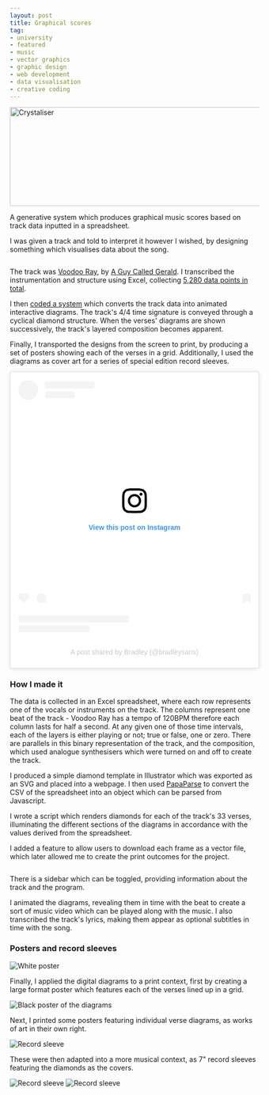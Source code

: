 ```yaml
---
layout: post
title: Graphical scores
tag:
- university
- featured
- music
- vector graphics
- graphic design
- web development
- data visualisation
- creative coding
---
```


<img src="https://bradleysans.uk/projects/crystaliser/voodoo.png" height="200px" width="600px" alt="Crystaliser" class="featureImage">
    <p>A generative system which produces graphical music scores based on track data inputted in a spreadsheet.</p>
    <p>I was given a track and told to interpret it however I wished, by designing something which visualises data about
        the song.</p>
    <img src="/projects/crystaliser/verses.png" alt="">
    <p>The track was <a href="https://www.youtube.com/watch?v=wPLvWwMlnZU" class="iconLink">Voodoo Ray</a>, by <a href="https://en.wikipedia.org/wiki/A_Guy_Called_Gerald" class="iconLink">A Guy Called Gerald</a>. I transcribed the instrumentation and structure using Excel,
        collecting <a href="http://crystaliser.github.io/voodoo-ray.csv" class="iconLink">5,280 data points in total</a>.</p>
    <p>I then <a href="https://github.com/crystaliser/crystaliser.github.io" class="iconLink">coded a system</a> which converts the track data into animated interactive diagrams. The track's 4/4 time
        signature is conveyed through a cyclical diamond structure. When the verses' diagrams are shown successively,
        the track's layered composition becomes apparent.</p>
    <p>Finally, I transported the designs from the screen to print, by producing a set of posters showing each of the
        verses in a grid. Additionally, I used the diagrams as cover art for a series of special edition record sleeves.
    </p>
    <blockquote class="instagram-media" data-instgrm-captioned
        data-instgrm-permalink="https://www.instagram.com/p/CmSVymctKu8/?utm_source=ig_embed&amp;utm_campaign=loading"
        data-instgrm-version="14"
        style=" background:#FFF; border:0; border-radius:3px; box-shadow:0 0 1px 0 rgba(0,0,0,0.5),0 1px 10px 0 rgba(0,0,0,0.15); margin: 1px; max-width:540px; min-width:326px; padding:0; width:99.375%; width:-webkit-calc(100% - 2px); width:calc(100% - 2px);">
        <div style="padding:16px;"> <a
                href="https://www.instagram.com/p/CmSVymctKu8/?utm_source=ig_embed&amp;utm_campaign=loading"
                style=" background:#FFFFFF; line-height:0; padding:0 0; text-align:center; text-decoration:none; width:100%;"
                target="_blank">
                <div style=" display: flex; flex-direction: row; align-items: center;">
                    <div
                        style="background-color: #F4F4F4; border-radius: 50%; flex-grow: 0; height: 40px; margin-right: 14px; width: 40px;">
                    </div>
                    <div style="display: flex; flex-direction: column; flex-grow: 1; justify-content: center;">
                        <div
                            style=" background-color: #F4F4F4; border-radius: 4px; flex-grow: 0; height: 14px; margin-bottom: 6px; width: 100px;">
                        </div>
                        <div
                            style=" background-color: #F4F4F4; border-radius: 4px; flex-grow: 0; height: 14px; width: 60px;">
                        </div>
                    </div>
                </div>
                <div style="padding: 19% 0;"></div>
                <div style="display:block; height:50px; margin:0 auto 12px; width:50px;"><svg width="50px" height="50px"
                        viewBox="0 0 60 60" version="1.1" xmlns="https://www.w3.org/2000/svg"
                        xmlns:xlink="https://www.w3.org/1999/xlink">
                        <g stroke="none" stroke-width="1" fill="none" fill-rule="evenodd">
                            <g transform="translate(-511.000000, -20.000000)" fill="#000000">
                                <g>
                                    <path
                                        d="M556.869,30.41 C554.814,30.41 553.148,32.076 553.148,34.131 C553.148,36.186 554.814,37.852 556.869,37.852 C558.924,37.852 560.59,36.186 560.59,34.131 C560.59,32.076 558.924,30.41 556.869,30.41 M541,60.657 C535.114,60.657 530.342,55.887 530.342,50 C530.342,44.114 535.114,39.342 541,39.342 C546.887,39.342 551.658,44.114 551.658,50 C551.658,55.887 546.887,60.657 541,60.657 M541,33.886 C532.1,33.886 524.886,41.1 524.886,50 C524.886,58.899 532.1,66.113 541,66.113 C549.9,66.113 557.115,58.899 557.115,50 C557.115,41.1 549.9,33.886 541,33.886 M565.378,62.101 C565.244,65.022 564.756,66.606 564.346,67.663 C563.803,69.06 563.154,70.057 562.106,71.106 C561.058,72.155 560.06,72.803 558.662,73.347 C557.607,73.757 556.021,74.244 553.102,74.378 C549.944,74.521 548.997,74.552 541,74.552 C533.003,74.552 532.056,74.521 528.898,74.378 C525.979,74.244 524.393,73.757 523.338,73.347 C521.94,72.803 520.942,72.155 519.894,71.106 C518.846,70.057 518.197,69.06 517.654,67.663 C517.244,66.606 516.755,65.022 516.623,62.101 C516.479,58.943 516.448,57.996 516.448,50 C516.448,42.003 516.479,41.056 516.623,37.899 C516.755,34.978 517.244,33.391 517.654,32.338 C518.197,30.938 518.846,29.942 519.894,28.894 C520.942,27.846 521.94,27.196 523.338,26.654 C524.393,26.244 525.979,25.756 528.898,25.623 C532.057,25.479 533.004,25.448 541,25.448 C548.997,25.448 549.943,25.479 553.102,25.623 C556.021,25.756 557.607,26.244 558.662,26.654 C560.06,27.196 561.058,27.846 562.106,28.894 C563.154,29.942 563.803,30.938 564.346,32.338 C564.756,33.391 565.244,34.978 565.378,37.899 C565.522,41.056 565.552,42.003 565.552,50 C565.552,57.996 565.522,58.943 565.378,62.101 M570.82,37.631 C570.674,34.438 570.167,32.258 569.425,30.349 C568.659,28.377 567.633,26.702 565.965,25.035 C564.297,23.368 562.623,22.342 560.652,21.575 C558.743,20.834 556.562,20.326 553.369,20.18 C550.169,20.033 549.148,20 541,20 C532.853,20 531.831,20.033 528.631,20.18 C525.438,20.326 523.257,20.834 521.349,21.575 C519.376,22.342 517.703,23.368 516.035,25.035 C514.368,26.702 513.342,28.377 512.574,30.349 C511.834,32.258 511.326,34.438 511.181,37.631 C511.035,40.831 511,41.851 511,50 C511,58.147 511.035,59.17 511.181,62.369 C511.326,65.562 511.834,67.743 512.574,69.651 C513.342,71.625 514.368,73.296 516.035,74.965 C517.703,76.634 519.376,77.658 521.349,78.425 C523.257,79.167 525.438,79.673 528.631,79.82 C531.831,79.965 532.853,80.001 541,80.001 C549.148,80.001 550.169,79.965 553.369,79.82 C556.562,79.673 558.743,79.167 560.652,78.425 C562.623,77.658 564.297,76.634 565.965,74.965 C567.633,73.296 568.659,71.625 569.425,69.651 C570.167,67.743 570.674,65.562 570.82,62.369 C570.966,59.17 571,58.147 571,50 C571,41.851 570.966,40.831 570.82,37.631">
                                    </path>
                                </g>
                            </g>
                        </g>
                    </svg></div>
                <div style="padding-top: 8px;">
                    <div
                        style=" color:#3897f0; font-family:Arial,sans-serif; font-size:14px; font-style:normal; font-weight:550; line-height:18px;">
                        View this post on Instagram</div>
                </div>
                <div style="padding: 12.5% 0;"></div>
                <div style="display: flex; flex-direction: row; margin-bottom: 14px; align-items: center;">
                    <div>
                        <div
                            style="background-color: #F4F4F4; border-radius: 50%; height: 12.5px; width: 12.5px; transform: translateX(0px) translateY(7px);">
                        </div>
                        <div
                            style="background-color: #F4F4F4; height: 12.5px; transform: rotate(-45deg) translateX(3px) translateY(1px); width: 12.5px; flex-grow: 0; margin-right: 14px; margin-left: 2px;">
                        </div>
                        <div
                            style="background-color: #F4F4F4; border-radius: 50%; height: 12.5px; width: 12.5px; transform: translateX(9px) translateY(-18px);">
                        </div>
                    </div>
                    <div style="margin-left: 8px;">
                        <div
                            style=" background-color: #F4F4F4; border-radius: 50%; flex-grow: 0; height: 20px; width: 20px;">
                        </div>
                        <div
                            style=" width: 0; height: 0; border-top: 2px solid transparent; border-left: 6px solid #f4f4f4; border-bottom: 2px solid transparent; transform: translateX(16px) translateY(-4px) rotate(30deg)">
                        </div>
                    </div>
                    <div style="margin-left: auto;">
                        <div
                            style=" width: 0px; border-top: 8px solid #F4F4F4; border-right: 8px solid transparent; transform: translateY(16px);">
                        </div>
                        <div
                            style=" background-color: #F4F4F4; flex-grow: 0; height: 12px; width: 16px; transform: translateY(-4px);">
                        </div>
                        <div
                            style=" width: 0; height: 0; border-top: 8px solid #F4F4F4; border-left: 8px solid transparent; transform: translateY(-4px) translateX(8px);">
                        </div>
                    </div>
                </div>
                <div
                    style="display: flex; flex-direction: column; flex-grow: 1; justify-content: center; margin-bottom: 24px;">
                    <div
                        style=" background-color: #F4F4F4; border-radius: 4px; flex-grow: 0; height: 14px; margin-bottom: 6px; width: 224px;">
                    </div>
                    <div
                        style=" background-color: #F4F4F4; border-radius: 4px; flex-grow: 0; height: 14px; width: 144px;">
                    </div>
                </div>
            </a>
            <p
                style=" color:#c9c8cd; font-family:Arial,sans-serif; font-size:14px; line-height:17px; margin-bottom:0; margin-top:8px; overflow:hidden; padding:8px 0 7px; text-align:center; text-overflow:ellipsis; white-space:nowrap;">
                <a href="https://www.instagram.com/p/CmSVymctKu8/?utm_source=ig_embed&amp;utm_campaign=loading"
                    style=" color:#c9c8cd; font-family:Arial,sans-serif; font-size:14px; font-style:normal; font-weight:normal; line-height:17px; text-decoration:none;"
                    target="_blank">A post shared by Bradley (@bradleysans)</a>
            </p>
        </div>
    </blockquote>
    <h3 class="sectionHeader">How I made it</h3>
    <p>The data is collected in an Excel spreadsheet, where each row represents one of the vocals or instruments on the
        track. The columns represent one beat of the track - Voodoo Ray has a tempo of 120BPM therefore each column
        lasts for half a second. At any given one of those time intervals, each of the layers is either playing or not;
        true or false, one or zero. There are parallels in this binary representation of the track, and the composition,
        which used analogue synthesisers which were turned on and off to create the track.</p>
    <p>I produced a simple diamond template in Illustrator which was exported as an SVG and placed into a webpage. I
        then used <a href="https://www.papaparse.com" class="iconLink">PapaParse</a> to convert the CSV of the spreadsheet into an object
        which can be parsed from Javascript.</p>
    <p>I wrote a script which renders diamonds for each of the track's 33 verses, illuminating the different sections of
        the diagrams in accordance with the values derived from the spreadsheet.</p>
    <p>I added a feature to allow users to download each frame as a vector file, which later allowed me to create the
        print outcomes for the project.</p>
    <img src="/projects/crystaliser/web.png" alt="">
    <p>There is a sidebar which can be toggled, providing information about the track and the program.</p>
    <p>I animated the diagrams, revealing them in time with the beat to create a sort of music video which can be played
        along with the music. I also transcribed the track's lyrics, making them appear as optional subtitles in time
        with the song.</p>
    <h3 class="sectionHeader">Posters and record sleeves</h3>
    <img src="/projects/crystaliser/print.png" alt="White poster">
    <p>Finally, I applied the digital diagrams to a print context, first by creating a large format poster which
        features each of the verses lined up in a grid. </p>
    <img src="/projects/crystaliser/black.jpg" alt="Black poster of the diagrams">
    <p>Next, I printed some posters featuring individual verse diagrams, as works of art in their own right.</p>
    <img src="/projects/crystaliser/illustrator.png" alt="Record sleeve">
    <p>These were then adapted into a more musical context, as 7" record sleeves featuring the diamonds as the covers.
    </p>
    <img src="/projects/crystaliser/white.png" alt="Record sleeve">
    <img src="/projects/crystaliser/sleeve.jpg" alt="Record sleeve">
    <script async src="https://www.instagram.com/embed.js"></script>
